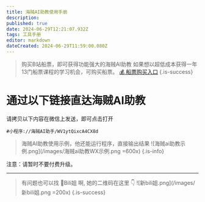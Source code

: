 ```yaml
---
title: 海贼AI助教使用手册
description: 
published: true
date: 2024-06-29T12:21:07.932Z
tags: 工具手册
editor: markdown
dateCreated: 2024-06-29T11:59:00.080Z
---
```


> 购买B站船票，即可获得功能强大的海贼AI助教
如果想以超低成本获得一年13门船票课程的学习机会，可购买船票。
[💰 船票购买入口](https://www.bilibili.com/cheese/pages/packageCourseDetail?productId=598)
{.is-success}


# 通过以下链接直达海贼AI助教
请拷贝以下内容在微信上发送，即可点击打开

`#小程序://海贼AI助手/WV1ytQixcA4CX8d`


> 海贼AI助教使用示例，他还能运行程序，直接输出结果
![海贼ai助教示例.png](/images/海贼ai助教WX示例.png =600x)
{.is-info}

注意：请暂时不要付费升级。

---

> 有问题也可以找 👧Bili姐 啊, 她的二维码在这里 👇
![新bili姐.png](/images/新bili姐.png =200x)
{.is-success}
